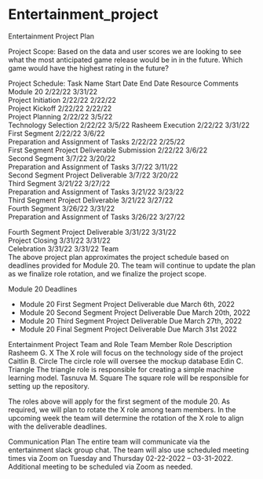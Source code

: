 # Entertainment_project

Entertainment Project Plan 

Project Scope:
Based on the data and user scores we are looking to see what the most anticipated game release would be in in the future. 
Which game would have the highest rating in the future? 

Project Schedule:
Task Name	Start Date	End Date	Resource 	Comments
Module 20	2/22/22	3/31/22		
Project Initiation	2/22/22	2/22/22		
Project Kickoff	2/22/22	2/22/22		
Project Planning	2/22/22	3/5/22		
Technology Selection	2/22/22	3/5/22	Rasheem	
Execution	2/22/22	3/31/22		
First Segment	2/22/22	3/6/22		
Preparation and Assignment of Tasks	2/22/22	2/25/22		
First Segment Project Deliverable Submission	2/22/22	3/6/22		
Second Segment	3/7/22	3/20/22		
Preparation and Assignment of Tasks	3/7/22	3/11/22		
Second Segment Project Deliverable	3/7/22	3/20/22		
Third Segment	3/21/22	3/27/22		
Preparation and Assignment of Tasks	3/21/22	3/23/22		
Third Segment Project Deliverable	3/21/22	3/27/22		
Fourth Segment	3/26/22	3/31/22		
Preparation and Assignment of Tasks	3/26/22	3/27/22
		
Fourth Segment Project Deliverable	3/31/22	3/31/22		
Project Closing	3/31/22	3/31/22		
Celebration	3/31/22	3/31/22	Team 	
The above project plan approximates the project schedule based on deadlines provided for Module 20.  The team will continue to update the plan as we finalize role rotation, and we finalize the project scope.


Module 20 Deadlines
-	Module 20 First Segment Project Deliverable due March 6th, 2022
-	Module 20 Second Segment Project Deliverable Due March 20th, 2022
-	Module 20 Third Segment Project Deliverable Due March 27th, 2022
-	Module 20 Final Segment Project Deliverable Due March 31st 2022

Entertainment Project Team and Role
Team Member	Role	Description
Rasheem G.	X	The X role will focus on the technology side of the project
Caitlin B.	Circle	The circle role will oversee the mockup database
Edin C.	Triangle	The triangle role is responsible for creating a simple machine learning model.
Tasnuva M.	Square	The square role will be responsible for setting up the repository.

The roles above will apply for the first segment of the module 20.  As required, we will plan to rotate the X role among team members.  In the upcoming week the team will determine the rotation of the X role to align with the deliverable deadlines. 

Communication Plan
The entire team will communicate via the entertainment slack group chat.  The team will also use scheduled meeting times via Zoom on Tuesday and Thursday 02-22-2022 – 03-31-2022.  Additional meeting to be scheduled via Zoom as needed.

